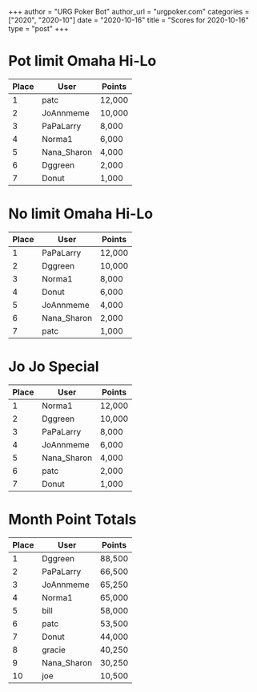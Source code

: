+++
author = "URG Poker Bot"
author_url = "urgpoker.com"
categories = ["2020", "2020-10"]
date = "2020-10-16"
title = "Scores for 2020-10-16"
type = "post"
+++
# Pot limit Omaha Hi-Lo

| Place | User | Points |
|-------|------|--------|
| 1 | patc | 12,000 |
| 2 | JoAnnmeme | 10,000 |
| 3 | PaPaLarry | 8,000 |
| 4 | Norma1 | 6,000 |
| 5 | Nana_Sharon | 4,000 |
| 6 | Dggreen | 2,000 |
| 7 | Donut | 1,000 |

# No limit Omaha Hi-Lo

| Place | User | Points |
|-------|------|--------|
| 1 | PaPaLarry | 12,000 |
| 2 | Dggreen | 10,000 |
| 3 | Norma1 | 8,000 |
| 4 | Donut | 6,000 |
| 5 | JoAnnmeme | 4,000 |
| 6 | Nana_Sharon | 2,000 |
| 7 | patc | 1,000 |

# Jo Jo Special

| Place | User | Points |
|-------|------|--------|
| 1 | Norma1 | 12,000 |
| 2 | Dggreen | 10,000 |
| 3 | PaPaLarry | 8,000 |
| 4 | JoAnnmeme | 6,000 |
| 5 | Nana_Sharon | 4,000 |
| 6 | patc | 2,000 |
| 7 | Donut | 1,000 |

# Month Point Totals

| Place | User | Points |
|-------|------|--------|
| 1 | Dggreen | 88,500 |
| 2 | PaPaLarry | 66,500 |
| 3 | JoAnnmeme | 65,250 |
| 4 | Norma1 | 65,000 |
| 5 | bill | 58,000 |
| 6 | patc | 53,500 |
| 7 | Donut | 44,000 |
| 8 | gracie | 40,250 |
| 9 | Nana_Sharon | 30,250 |
| 10 | joe | 10,500 |
